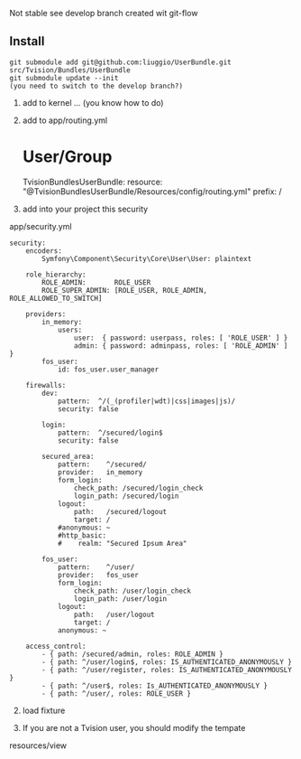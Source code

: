 Not stable see develop branch
created wit git-flow

Install
----------

	git submodule add git@github.com:liuggio/UserBundle.git  src/Tvision/Bundles/UserBundle
	git submodule update --init
	(you need to switch to the develop branch?)

1) add to kernel  ... (you know how to do)

2) add to app/routing.yml

	# User/Group
	TvisionBundlesUserBundle:
	    resource: "@TvisionBundlesUserBundle/Resources/config/routing.yml"
	    prefix:   /

1) add into your project this security

app/security.yml
	
	security:
	    encoders:
	        Symfony\Component\Security\Core\User\User: plaintext
	
	    role_hierarchy:
	        ROLE_ADMIN:       ROLE_USER
	        ROLE_SUPER_ADMIN: [ROLE_USER, ROLE_ADMIN, ROLE_ALLOWED_TO_SWITCH]
	
	    providers:
	        in_memory:
	            users:
	                user:  { password: userpass, roles: [ 'ROLE_USER' ] }
	                admin: { password: adminpass, roles: [ 'ROLE_ADMIN' ] }
	        fos_user:
	            id: fos_user.user_manager
	
	    firewalls:
	        dev:
	            pattern:  ^/(_(profiler|wdt)|css|images|js)/
	            security: false
	
	        login:
	            pattern:  ^/secured/login$
	            security: false
	
	        secured_area:
	            pattern:    ^/secured/
	            provider:   in_memory
	            form_login:
	                check_path: /secured/login_check
	                login_path: /secured/login
	            logout:
	                path:   /secured/logout
	                target: /
	            #anonymous: ~
	            #http_basic:
	            #    realm: "Secured Ipsum Area"
	
	        fos_user:
	            pattern:    ^/user/
	            provider:   fos_user
	            form_login:
	                check_path: /user/login_check
	                login_path: /user/login
	            logout:
	                path:   /user/logout
	                target: /
	            anonymous: ~
	
	    access_control:
	        - { path: /secured/admin, roles: ROLE_ADMIN }
	        - { path: ^/user/login$, roles: IS_AUTHENTICATED_ANONYMOUSLY }
	        - { path: ^/user/register, roles: IS_AUTHENTICATED_ANONYMOUSLY }
	        - { path: ^/user$, roles: Is_AUTHENTICATED_ANONYMOUSLY }
	        - { path: ^/user/, roles: ROLE_USER }


2) load fixture

3) If you are not a Tvision user, you should modify the tempate

resources/view 
